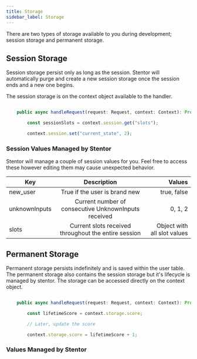 ```yaml
---
title: Storage
sidebar_label: Storage
---
```


There are two types of storage available to you during development; session storage and permanent storage.

## Session Storage

Session storage persist only as long as the session.  Stentor will automatically purge and create a new session storage once the session ends and a new one begins.


The session storage is on the context object available to the handler.

```ts

    public async handleRequest(request: Request, context: Context): Promise<void> {

        const sessionSlots = context.session.get("slots");

        context.session.set("current_state", 2);

```

### Session Values Managed by Stentor

Stentor will manage a couple of session values for you.  Feel free to access these however editing them may cause unexpected behavior.

| Key        |      Description      |   Values |
| ------------- | :-----------: | -----: |
| new_user      | True if the user is brand new | true, false |
| unknownInputs      | Current number of consecutive UnknownInputs received | 0, 1, 2 |
| slots | Current slots received throughout the entire session | Object with all slot values |


## Permanent Storage

Permanent storage persists indefinitely and is saved within the user table.  The permanent storage also contains the session storage but it's lifecycle is managed by stentor.  The storage can be accessed directly on the context object.  

```ts

    public async handleRequest(request: Request, context: Context): Promise<void> {

        const lifetimeScore = context.storage.score;

        // Later, update the score

        context.storage.score = lifetimeScore + 1;
```

### Values Managed by Stentor

